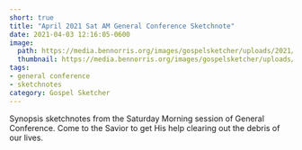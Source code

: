 ```yaml
---
short: true
title: "April 2021 Sat AM General Conference Sketchnote"
date: 2021-04-03 12:16:05-0600
image: 
  path: https://media.bennorris.org/images/gospelsketcher/uploads/2021/8cb6e014e6.jpg
  thumbnail: https://media.bennorris.org/images/gospelsketcher/uploads/2021/8cb6e014e6.jpg
tags:
- general conference
- sketchnotes
category: Gospel Sketcher
---
```


Synopsis sketchnotes from the Saturday Morning session of General Conference. Come to the Savior to get His help clearing out the debris of our lives.
